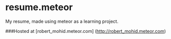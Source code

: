 # resume.meteor

My resume, made using meteor as a learning project.

###Hosted at  [robert_mohid.meteor.com] (http://robert_mohid.meteor.com)
